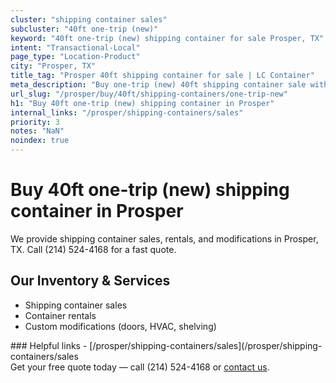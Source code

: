 ```yaml
---
cluster: "shipping container sales"
subcluster: "40ft one-trip (new)"
keyword: "40ft one-trip (new) shipping container for sale Prosper, TX"
intent: "Transactional-Local"
page_type: "Location-Product"
city: "Prosper, TX"
title_tag: "Prosper 40ft shipping container for sale | LC Container"
meta_description: "Buy one-trip (new) 40ft shipping container sale with local delivery in Prosper, TX. LC Container — local Since 2003. Request a fast quote today."
url_slug: "/prosper/buy/40ft/shipping-containers/one-trip-new"
h1: "Buy 40ft one-trip (new) shipping container in Prosper"
internal_links: "/prosper/shipping-containers/sales"
priority: 3
notes: "NaN"
noindex: true
---
```


# Buy 40ft one-trip (new) shipping container in Prosper

We provide shipping container sales, rentals, and modifications in Prosper, TX. Call (214) 524-4168 for a fast quote.

## Our Inventory & Services
- Shipping container sales
- Container rentals
- Custom modifications (doors, HVAC, shelving)

<div data-section="internal-links">
### Helpful links
- [/prosper/shipping-containers/sales](/prosper/shipping-containers/sales
</div>

<div data-section="cta">
Get your free quote today — call (214) 524-4168 or <a href="/contact">contact us</a>.
</div>

<script type="application/ld+json">{"@context":"https://schema.org","@type":"FAQPage","mainEntity":[{"@type":"Question","name":"How much does delivery cost in Prosper, TX?","acceptedAnswer":{"@type":"Answer","text":"Delivery costs vary by distance and container size. Most deliveries in Prosper, TX range from $150-$300. Call (214) 524-4168 for an exact quote based on your specific location."}},{"@type":"Question","name":"Do you offer financing or payment plans?","acceptedAnswer":{"@type":"Answer","text":"We accept major credit cards, checks, and can discuss commercial terms for bulk purchases. Call (214) 524-4168 to discuss options."}},{"@type":"Question","name":"Can you customize containers in Prosper, TX?","acceptedAnswer":{"@type":"Answer","text":"Yes — we perform modifications like doors, HVAC, insulation, and shelving. Request a custom quote at (214) 524-4168 or via our contact form."}}]}</script>
